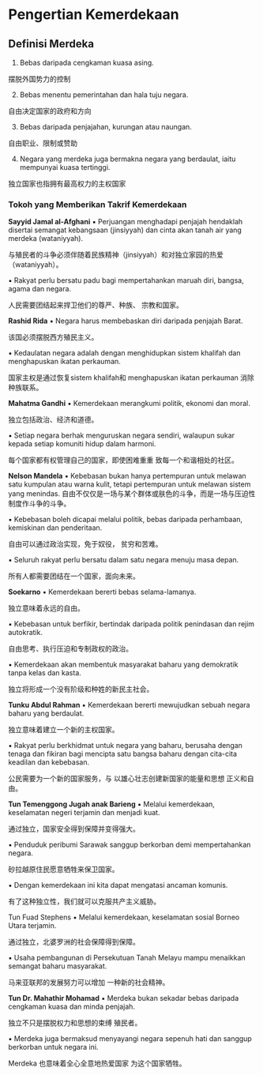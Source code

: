 # Pengertian Kemerdekaan
## Definisi Merdeka
1. Bebas daripada cengkaman kuasa asing.

摆脱外国势力的控制

2. Bebas menentu pemerintahan dan hala tuju negara.

自由决定国家的政府和方向

3. Bebas daripada penjajahan, kurungan atau naungan.

自由职业、限制或赞助

4. Negara yang merdeka juga bermakna negara yang berdaulat, iaitu mempunyai kuasa tertinggi.

独立国家也指拥有最高权力的主权国家



### Tokoh yang Memberikan Takrif Kemerdekaan
**Sayyid Jamal al-Afghani** 
▪ Perjuangan menghadapi penjajah hendaklah disertai semangat kebangsaan (jinsiyyah) dan cinta akan tanah air yang merdeka (wataniyyah).

与殖民者的斗争必须伴随着民族精神（jinsiyyah）和对独立家园的热爱（wataniyyah）。

▪ Rakyat perlu bersatu padu bagi mempertahankan maruah diri, bangsa, agama dan negara. 

人民需要团结起来捍卫他们的尊严、种族、 宗教和国家。

**Rashid Rida** 
▪ Negara harus membebaskan diri daripada penjajah Barat.

该国必须摆脱西方殖民主义。

▪ Kedaulatan negara adalah dengan menghidupkan sistem khalifah dan menghapuskan ikatan perkauman. 

国家主权是通过恢复sistem khalifah和 menghapuskan ikatan perkauman 消除种族联系。

**Mahatma Gandhi** 
▪ Kemerdekaan merangkumi politik, ekonomi dan moral.

独立包括政治、经济和道德。

▪ Setiap negara berhak menguruskan negara sendiri, walaupun sukar  kepada setiap komuniti hidup dalam harmoni.

每个国家都有权管理自己的国家，即使困难重重 致每一个和谐相处的社区。

**Nelson Mandela** 
▪ Kebebasan bukan hanya pertempuran untuk melawan satu kumpulan atau warna kulit, tetapi pertempuran untuk melawan sistem yang menindas.
自由不仅仅是一场与某个群体或肤色的斗争，而是一场与压迫性制度作斗争的斗争。


▪ Kebebasan boleh dicapai melalui politik, bebas daripada perhambaan, kemiskinan dan penderitaan.

自由可以通过政治实现，免于奴役， 贫穷和苦难。

▪ Seluruh rakyat perlu bersatu dalam satu negara menuju masa depan.

  所有人都需要团结在一个国家，面向未来。

**Soekarno** 
▪ Kemerdekaan bererti bebas selama-lamanya.

独立意味着永远的自由。

▪ Kebebasan untuk berfikir, bertindak daripada politik penindasan dan rejim autokratik.

自由思考、执行压迫和专制政权的政治。

▪ Kemerdekaan akan membentuk masyarakat baharu yang demokratik tanpa kelas dan kasta.

独立将形成一个没有阶级和种姓的新民主社会。

**Tunku Abdul Rahman** 
▪ Kemerdekaan bererti mewujudkan sebuah negara baharu yang berdaulat.

独立意味着建立一个新的主权国家。

▪ Rakyat perlu berkhidmat untuk negara yang baharu, berusaha dengan
tenaga dan fikiran bagi mencipta satu bangsa baharu dengan cita-cita
keadilan dan kebebasan.

公民需要为一个新的国家服务，与 以雄心壮志创建新国家的能量和思想 正义和自由。

**Tun Temenggong Jugah anak Barieng**
▪ Melalui kemerdekaan, keselamatan negeri terjamin dan menjadi kuat.

通过独立，国家安全得到保障并变得强大。

▪ Penduduk peribumi Sarawak sanggup berkorban demi mempertahankan negara.

砂拉越原住民愿意牺牲来保卫国家。

▪ Dengan kemerdekaan ini kita dapat mengatasi ancaman komunis.

有了这种独立性，我们就可以克服共产主义威胁。

Tun Fuad Stephens
▪ Melalui kemerdekaan, keselamatan sosial Borneo Utara terjamin.

通过独立，北婆罗洲的社会保障得到保障。

▪ Usaha pembangunan di Persekutuan Tanah Melayu mampu menaikkan semangat baharu masyarakat.

马来亚联邦的发展努力可以增加 一种新的社会精神。

**Tun Dr. Mahathir Mohamad**
▪ Merdeka bukan sekadar bebas daripada cengkaman kuasa dan minda penjajah.

独立不只是摆脱权力和思想的束缚 殖民者。

▪ Merdeka juga bermaksud menyayangi negara sepenuh hati dan sanggup berkorban untuk negara ini.

Merdeka 也意味着全心全意地热爱国家 为这个国家牺牲。
